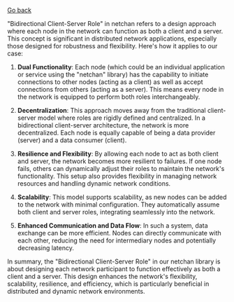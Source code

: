 [Go back](/wiki/README.md#general-goals-and-principles)

"Bidirectional Client-Server Role" in netchan refers to a design approach where each node in the network can function as both a client and a server. This concept is significant in distributed network applications, especially those designed for robustness and flexibility. Here's how it applies to our case:

1. **Dual Functionality**: Each node (which could be an individual application or service using the "netchan" library) has the capability to initiate connections to other nodes (acting as a client) as well as accept connections from others (acting as a server). This means every node in the network is equipped to perform both roles interchangeably.

2. **Decentralization**: This approach moves away from the traditional client-server model where roles are rigidly defined and centralized. In a bidirectional client-server architecture, the network is more decentralized. Each node is equally capable of being a data provider (server) and a data consumer (client).

3. **Resilience and Flexibility**: By allowing each node to act as both client and server, the network becomes more resilient to failures. If one node fails, others can dynamically adjust their roles to maintain the network's functionality. This setup also provides flexibility in managing network resources and handling dynamic network conditions.

4. **Scalability**: This model supports scalability, as new nodes can be added to the network with minimal configuration. They automatically assume both client and server roles, integrating seamlessly into the network.

5. **Enhanced Communication and Data Flow**: In such a system, data exchange can be more efficient. Nodes can directly communicate with each other, reducing the need for intermediary nodes and potentially decreasing latency.

In summary, the "Bidirectional Client-Server Role" in our netchan library is about designing each network participant to function effectively as both a client and a server. This design enhances the network's flexibility, scalability, resilience, and efficiency, which is particularly beneficial in distributed and dynamic network environments.
